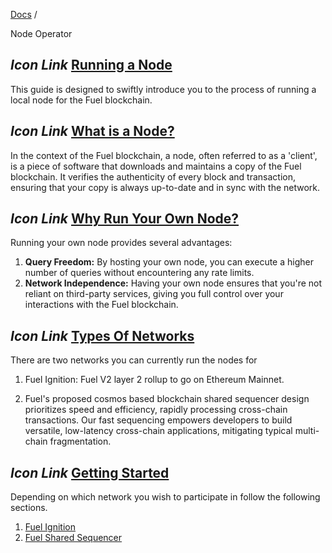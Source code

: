 [Docs](https://docs.fuel.network/) /

Node Operator

## _Icon Link_ [Running a Node](https://docs.fuel.network/docs/node-operator/\#running-a-node)

This guide is designed to swiftly introduce you to the process of running a local node for the Fuel blockchain.

## _Icon Link_ [What is a Node?](https://docs.fuel.network/docs/node-operator/\#what-is-a-node)

In the context of the Fuel blockchain, a node, often referred to as a 'client', is a piece of software that downloads and maintains a copy of the Fuel blockchain. It verifies the authenticity of every block and transaction, ensuring that your copy is always up-to-date and in sync with the network.

## _Icon Link_ [Why Run Your Own Node?](https://docs.fuel.network/docs/node-operator/\#why-run-your-own-node)

Running your own node provides several advantages:

1. **Query Freedom:** By hosting your own node, you can execute a higher number of queries without encountering any rate limits.
2. **Network Independence:** Having your own node ensures that you're not reliant on third-party services, giving you full control over your interactions with the Fuel blockchain.

## _Icon Link_ [Types Of Networks](https://docs.fuel.network/docs/node-operator/\#types-of-networks)

There are two networks you can currently run the nodes for

1. Fuel Ignition: Fuel V2 layer 2 rollup to go on Ethereum Mainnet.

2. Fuel's proposed cosmos based blockchain shared sequencer design prioritizes speed and efficiency, rapidly processing cross-chain transactions. Our fast sequencing empowers developers to build versatile, low-latency cross-chain applications, mitigating typical multi-chain fragmentation.


## _Icon Link_ [Getting Started](https://docs.fuel.network/docs/node-operator/\#getting-started)

Depending on which network you wish to participate in follow the following sections.

1. [Fuel Ignition](https://docs.fuel.network/docs/node-operator/fuel-ignition/)
2. [Fuel Shared Sequencer](https://docs.fuel.network/docs/node-operator/fuel-sequencer/)